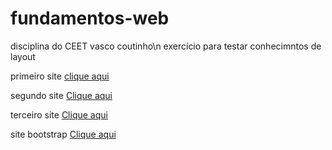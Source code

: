 # fundamentos-web
disciplina do CEET vasco coutinho\n
exercício para testar conhecimntos de layout

primeiro site  [clique aqui](https://luisarturrangel.github.io/fundamentos-web/primeiro/index.html "primeiro site")

segundo site   [Clique aqui](https://luisarturrangel.github.io/fundamentos-web/segundo/index.html "segundo site")

terceiro site  [Clique aqui](https://luisarturrangel.github.io/fundamentos-web/terceiro/index.html "terceiro site")

site bootstrap [Clique aqui](https://luisarturrangel.github.io/fundamentos-web/bootstrap/index.html "site bootstrap")
